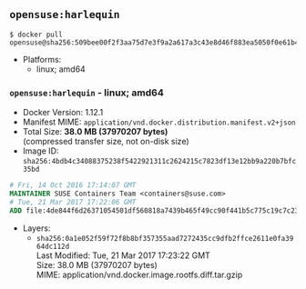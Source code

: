 ## `opensuse:harlequin`

```console
$ docker pull opensuse@sha256:509bee00f2f3aa75d7e3f9a2a617a3c43e8d46f883ea5050f0e61b4f657672c4
```

-	Platforms:
	-	linux; amd64

### `opensuse:harlequin` - linux; amd64

-	Docker Version: 1.12.1
-	Manifest MIME: `application/vnd.docker.distribution.manifest.v2+json`
-	Total Size: **38.0 MB (37970207 bytes)**  
	(compressed transfer size, not on-disk size)
-	Image ID: `sha256:4bdb4c34088375238f5422921311c2624215c7823df13e12bb9a220b7bfc35bd`

```dockerfile
# Fri, 14 Oct 2016 17:14:07 GMT
MAINTAINER SUSE Containers Team <containers@suse.com>
# Tue, 21 Mar 2017 17:22:06 GMT
ADD file:4de844f6d26371054501df560818a7439b465f49cc90f441b5c775c19c7c23d0 in / 
```

-	Layers:
	-	`sha256:0a1e052f59f72f8b8bf357355aad7272435cc9dfb2ffce2611e0fa3964dc112d`  
		Last Modified: Tue, 21 Mar 2017 17:23:22 GMT  
		Size: 38.0 MB (37970207 bytes)  
		MIME: application/vnd.docker.image.rootfs.diff.tar.gzip
